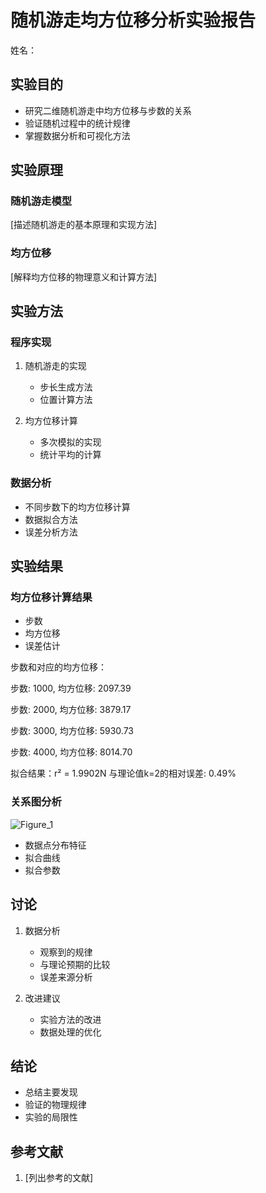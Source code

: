 # 随机游走均方位移分析实验报告

姓名：

## 实验目的
- 研究二维随机游走中均方位移与步数的关系
- 验证随机过程中的统计规律
- 掌握数据分析和可视化方法

## 实验原理
### 随机游走模型
[描述随机游走的基本原理和实现方法]

### 均方位移
[解释均方位移的物理意义和计算方法]

## 实验方法
### 程序实现
1. 随机游走的实现
   - 步长生成方法
   - 位置计算方法
   
2. 均方位移计算
   - 多次模拟的实现
   - 统计平均的计算

### 数据分析
- 不同步数下的均方位移计算
- 数据拟合方法
- 误差分析方法

## 实验结果
### 均方位移计算结果

- 步数
- 均方位移
- 误差估计

步数和对应的均方位移：

步数:  1000, 均方位移: 2097.39

步数:  2000, 均方位移: 3879.17

步数:  3000, 均方位移: 5930.73

步数:  4000, 均方位移: 8014.70

拟合结果：r² = 1.9902N
与理论值k=2的相对误差: 0.49%
### 关系图分析
![Figure_1](https://github.com/user-attachments/assets/95f7adca-c99d-4315-adb6-420980aad973)
- 数据点分布特征
- 拟合曲线
- 拟合参数

## 讨论
1. 数据分析
   - 观察到的规律
   - 与理论预期的比较
   - 误差来源分析

2. 改进建议
   - 实验方法的改进
   - 数据处理的优化

## 结论
- 总结主要发现
- 验证的物理规律
- 实验的局限性

## 参考文献
1. [列出参考的文献]
